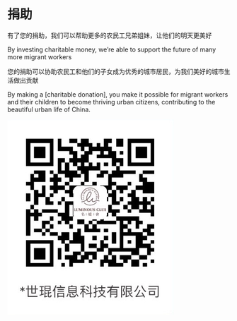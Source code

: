 # 捐助

有了您的捐助，我们可以帮助更多的农民工兄弟姐妹，让他们的明天更美好

By investing charitable money, we’re able to support the future of many more migrant workers
​

您的捐助可以协助农民工和他们的子女成为优秀的城市居民，为我们美好的城市生活做出贡献

By making a [charitable donation], you make it possible for migrant workers and their children to become thriving urban citizens, contributing to the beautiful urban life of China. ​

![Donation button](./img/donation-alipay-small.jpeg)